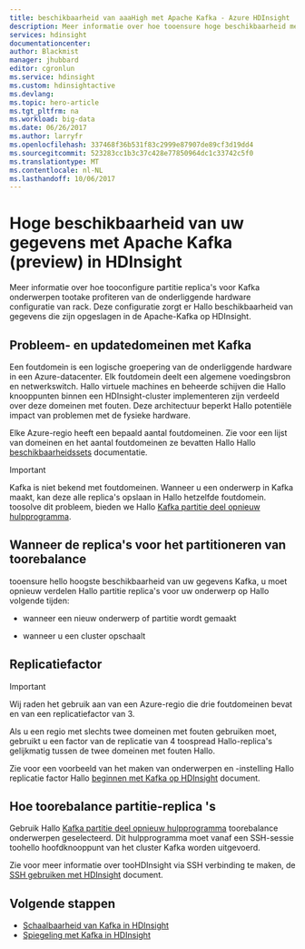 ```yaml
---
title: beschikbaarheid van aaaHigh met Apache Kafka - Azure HDInsight | Microsoft Docs
description: Meer informatie over hoe tooensure hoge beschikbaarheid met Apache Kafka in Azure HDInsight. Meer informatie over hoe toorebalance replica's in Kafka partitie zodat ze zich op verschillende foutdomeinen binnen hello Azure-regio met HDInsight.
services: hdinsight
documentationcenter: 
author: Blackmist
manager: jhubbard
editor: cgronlun
ms.service: hdinsight
ms.custom: hdinsightactive
ms.devlang: 
ms.topic: hero-article
ms.tgt_pltfrm: na
ms.workload: big-data
ms.date: 06/26/2017
ms.author: larryfr
ms.openlocfilehash: 337468f36b531f83c2999e87907de89cf3d19dd4
ms.sourcegitcommit: 523283cc1b3c37c428e77850964dc1c33742c5f0
ms.translationtype: MT
ms.contentlocale: nl-NL
ms.lasthandoff: 10/06/2017
---
```

# <a name="high-availability-of-your-data-with-apache-kafka-preview-on-hdinsight"></a>Hoge beschikbaarheid van uw gegevens met Apache Kafka (preview) in HDInsight

Meer informatie over hoe tooconfigure partitie replica's voor Kafka onderwerpen tootake profiteren van de onderliggende hardware configuratie van rack. Deze configuratie zorgt er Hallo beschikbaarheid van gegevens die zijn opgeslagen in de Apache-Kafka op HDInsight.

## <a name="fault-and-update-domains-with-kafka"></a>Probleem- en updatedomeinen met Kafka

Een foutdomein is een logische groepering van de onderliggende hardware in een Azure-datacenter. Elk foutdomein deelt een algemene voedingsbron en netwerkswitch. Hallo virtuele machines en beheerde schijven die Hallo knooppunten binnen een HDInsight-cluster implementeren zijn verdeeld over deze domeinen met fouten. Deze architectuur beperkt Hallo potentiële impact van problemen met de fysieke hardware.

Elke Azure-regio heeft een bepaald aantal foutdomeinen. Zie voor een lijst van domeinen en het aantal foutdomeinen ze bevatten Hallo Hallo [beschikbaarheidssets](../virtual-machines/linux/regions-and-availability.md#availability-sets) documentatie.

> [!IMPORTANT]
> Kafka is niet bekend met foutdomeinen. Wanneer u een onderwerp in Kafka maakt, kan deze alle replica's opslaan in Hallo hetzelfde foutdomein. toosolve dit probleem, bieden we Hallo [Kafka partitie deel opnieuw hulpprogramma](https://github.com/hdinsight/hdinsight-kafka-tools).

## <a name="when-toorebalance-partition-replicas"></a>Wanneer de replica's voor het partitioneren van toorebalance

tooensure hello hoogste beschikbaarheid van uw gegevens Kafka, u moet opnieuw verdelen Hallo partitie replica's voor uw onderwerp op Hallo volgende tijden:

* wanneer een nieuw onderwerp of partitie wordt gemaakt

* wanneer u een cluster opschaalt

## <a name="replication-factor"></a>Replicatiefactor

> [!IMPORTANT]
> Wij raden het gebruik aan van een Azure-regio die drie foutdomeinen bevat en van een replicatiefactor van 3.

Als u een regio met slechts twee domeinen met fouten gebruiken moet, gebruikt u een factor van de replicatie van 4 toospread Hallo-replica's gelijkmatig tussen de twee domeinen met fouten Hallo.

Zie voor een voorbeeld van het maken van onderwerpen en -instelling Hallo replicatie factor Hallo [beginnen met Kafka op HDInsight](hdinsight-apache-kafka-get-started.md) document.

## <a name="how-toorebalance-partition-replicas"></a>Hoe toorebalance partitie-replica 's

Gebruik Hallo [Kafka partitie deel opnieuw hulpprogramma](https://github.com/hdinsight/hdinsight-kafka-tools) toorebalance onderwerpen geselecteerd. Dit hulpprogramma moet vanaf een SSH-sessie toohello hoofdknooppunt van het cluster Kafka worden uitgevoerd.

Zie voor meer informatie over tooHDInsight via SSH verbinding te maken, de [SSH gebruiken met HDInsight](hdinsight-hadoop-linux-use-ssh-unix.md) document.

## <a name="next-steps"></a>Volgende stappen

* [Schaalbaarheid van Kafka in HDInsight](hdinsight-apache-kafka-scalability.md)
* [Spiegeling met Kafka in HDInsight](hdinsight-apache-kafka-mirroring.md)